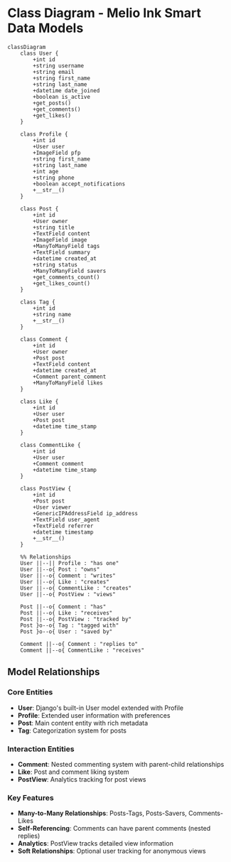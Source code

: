 # Class Diagram - Melio Ink Smart Data Models

```mermaid
classDiagram
    class User {
        +int id
        +string username
        +string email
        +string first_name
        +string last_name
        +datetime date_joined
        +boolean is_active
        +get_posts()
        +get_comments()
        +get_likes()
    }

    class Profile {
        +int id
        +User user
        +ImageField pfp
        +string first_name
        +string last_name
        +int age
        +string phone
        +boolean accept_notifications
        +__str__()
    }

    class Post {
        +int id
        +User owner
        +string title
        +TextField content
        +ImageField image
        +ManyToManyField tags
        +TextField summary
        +datetime created_at
        +string status
        +ManyToManyField savers
        +get_comments_count()
        +get_likes_count()
    }

    class Tag {
        +int id
        +string name
        +__str__()
    }

    class Comment {
        +int id
        +User owner
        +Post post
        +TextField content
        +datetime created_at
        +Comment parent_comment
        +ManyToManyField likes
    }

    class Like {
        +int id
        +User user
        +Post post
        +datetime time_stamp
    }

    class CommentLike {
        +int id
        +User user
        +Comment comment
        +datetime time_stamp
    }

    class PostView {
        +int id
        +Post post
        +User viewer
        +GenericIPAddressField ip_address
        +TextField user_agent
        +TextField referrer
        +datetime timestamp
        +__str__()
    }

    %% Relationships
    User ||--|| Profile : "has one"
    User ||--o{ Post : "owns"
    User ||--o{ Comment : "writes"
    User ||--o{ Like : "creates"
    User ||--o{ CommentLike : "creates"
    User ||--o{ PostView : "views"
    
    Post ||--o{ Comment : "has"
    Post ||--o{ Like : "receives"
    Post ||--o{ PostView : "tracked by"
    Post }o--o{ Tag : "tagged with"
    Post }o--o{ User : "saved by"
    
    Comment ||--o{ Comment : "replies to"
    Comment ||--o{ CommentLike : "receives"
```

## Model Relationships

### Core Entities
- **User**: Django's built-in User model extended with Profile
- **Profile**: Extended user information with preferences
- **Post**: Main content entity with rich metadata
- **Tag**: Categorization system for posts

### Interaction Entities
- **Comment**: Nested commenting system with parent-child relationships
- **Like**: Post and comment liking system
- **PostView**: Analytics tracking for post views

### Key Features
- **Many-to-Many Relationships**: Posts-Tags, Posts-Savers, Comments-Likes
- **Self-Referencing**: Comments can have parent comments (nested replies)
- **Analytics**: PostView tracks detailed view information
- **Soft Relationships**: Optional user tracking for anonymous views
